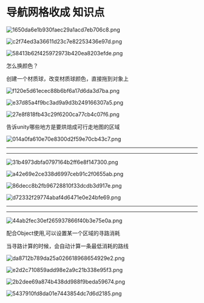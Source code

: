 # 导航网格收成 知识点

![1650da6e1b930faec29a1acd7eb706c8.png](image/1650da6e1b930faec29a1acd7eb706c8.png)

![c2f74ed3a36611d23c7e82253436e97d.png](image/c2f74ed3a36611d23c7e82253436e97d.png)

![58413b62f425972973b420ea8203efde.png](image/58413b62f425972973b420ea8203efde.png)

怎么换颜色？

创建一个材质球，改变材质球颜色，直接拖到对象上

![f120e5d61ecec88b6bf6a17d6da3d7ba.png](image/f120e5d61ecec88b6bf6a17d6da3d7ba.png)

![e37d85a4f9bc3ad9a9d3b249166307a5.png](image/e37d85a4f9bc3ad9a9d3b249166307a5.png)

![27e8f818fb43c29f6200ca77cb4c07f6.png](image/27e8f818fb43c29f6200ca77cb4c07f6.png)

告诉unity哪些地方是要烘焙成可行走地图的区域

![014a0fa610e70e8300d2f59e70cb43c7.png](image/014a0fa610e70e8300d2f59e70cb43c7.png)

---

---

![31b4973dbfa0797164b2ff6e8f147300.png](image/31b4973dbfa0797164b2ff6e8f147300.png)

![a42e69e2ce338d6997ceb91c2f0655ab.png](image/a42e69e2ce338d6997ceb91c2f0655ab.png)

![86decc8b2fb96728810f33dcdb3d917e.png](image/86decc8b2fb96728810f33dcdb3d917e.png)

![d72332f29774abaf4d6471e0e24bfe69.png](image/d72332f29774abaf4d6471e0e24bfe69.png)

---

---

![44ab2fec30ef265937866f40b3e75e0a.png](image/44ab2fec30ef265937866f40b3e75e0a.png)

配合Object使用,可以设置某一个区域的寻路消耗

当寻路计算的时候，会自动计算一条最低消耗的路线

![da8712b789da25a026618968654929e2.png](image/da8712b789da25a026618968654929e2.png)

![e2d2c710859add98e2a9c21b338e95f3.png](image/e2d2c710859add98e2a9c21b338e95f3.png)

![2b2dee69a874b438dd988f9beda59674.png](image/2b2dee69a874b438dd988f9beda59674.png)

![5437910fd8da01e7443854dc7d6d2185.png](image/5437910fd8da01e7443854dc7d6d2185.png)
